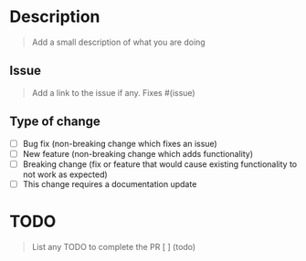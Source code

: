 # Description

> Add a small description of what you are doing

## Issue

> Add a link to the issue if any. Fixes #(issue)

## Type of change

- [ ] Bug fix (non-breaking change which fixes an issue)
- [ ] New feature (non-breaking change which adds functionality)
- [ ] Breaking change (fix or feature that would cause existing functionality to not work as expected)
- [ ] This change requires a documentation update

# TODO

> List any TODO to complete the PR
> [ ] (todo)